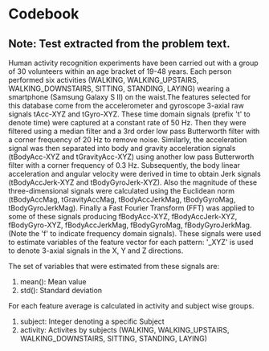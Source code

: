 # Codebook

## Note: Test extracted from the problem text.

Human activity recognition experiments have been carried out with a group of 30 volunteers within an age bracket of 19-48 years. Each 
person performed six activities (WALKING, WALKING_UPSTAIRS, WALKING_DOWNSTAIRS, SITTING, STANDING, LAYING) wearing a smartphone (Samsung 
Galaxy S II) on the waist.The features selected for this database come from the accelerometer and gyroscope 3-axial raw signals tAcc-XYZ 
and tGyro-XYZ. These time domain signals (prefix 't' to denote time) were captured at a constant rate of 50 Hz. Then they were filtered 
using a median filter and a 3rd order low pass Butterworth filter with a corner frequency of 20 Hz to remove noise. Similarly, the 
acceleration signal was then separated into body and gravity acceleration signals (tBodyAcc-XYZ and tGravityAcc-XYZ) using another low 
pass Butterworth filter with a corner frequency of 0.3 Hz. Subsequently, the body linear acceleration and angular velocity were derived 
in time to obtain Jerk signals (tBodyAccJerk-XYZ and tBodyGyroJerk-XYZ). Also the magnitude of these three-dimensional signals were 
calculated using the Euclidean norm (tBodyAccMag, tGravityAccMag, tBodyAccJerkMag, tBodyGyroMag, tBodyGyroJerkMag). Finally a Fast 
Fourier Transform (FFT) was applied to some of these signals producing fBodyAcc-XYZ, fBodyAccJerk-XYZ, fBodyGyro-XYZ, fBodyAccJerkMag, 
fBodyGyroMag, fBodyGyroJerkMag. (Note the 'f' to indicate frequency domain signals). These signals were used to estimate variables of 
the feature vector for each pattern: '_XYZ' is used to denote 3-axial signals in the X, Y and Z directions.

The set of variables that were estimated from these signals are: 

1) mean(): Mean value
2) std(): Standard deviation

For each feature average is calculated in activity and subject wise groups.

1) subject: Integer denoting a specific Subject
2) activity: Activites by subjects (WALKING, WALKING_UPSTAIRS, WALKING_DOWNSTAIRS, SITTING, STANDING, LAYING)

